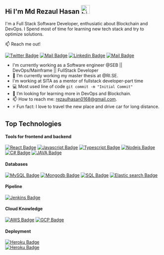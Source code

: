 ## Hi I'm Md Rezaul Hasan <img src="https://user-images.githubusercontent.com/1303154/88677602-1635ba80-d120-11ea-84d8-d263ba5fc3c0.gif" width="28px" alt="hi">

I'm a Full Stack Software Developer, enthusiatic about Blockchain and DevOps. I Spend most of time for learning new tech stack and try to optimize solutions.

:mailbox: Reach me out!

[![Twitter Badge](https://img.shields.io/badge/-Rezaul-1ca0f1?style=flat&labelColor=1ca0f1&logo=twitter&logoColor=white&link=https://twitter.com/home)](https://twitter.com/home) [![Mail Badge](https://img.shields.io/badge/-Rezaul-e74c3c?style=flat&labelColor=e74c3c&logo=youtube&logoColor=white)](https://youtube.com/mdrezaulhasan) [![Linkedin Badge](https://img.shields.io/badge/-Rezaul-0e76a8?style=flat&labelColor=0e76a8&logo=linkedin&logoColor=white)](https://www.linkedin.com/in/rezaul-hasan-437baa190/) [![Mail Badge](https://img.shields.io/badge/-Rezaul-c0392b?style=flat&labelColor=c0392b&logo=gmail&logoColor=white)](rezaulhasan0168@gmail.com)

<!-- TODO: Add last video link -->

- I'm currently working as a Software engineer @SEB || DevOps/Mainframe || FullStack Developer
- 🔭 I’m currently working my master thesis at @RI.SE.
- I'm working at SITA as a mentor of fullstack developer-part time
- :computer: Most used line of code `git commit -m "Initial Commit"`
- 🤔 I’m looking for learning more in DevOps and Blockchain.
- 📫 How to reach me: rezaulhasan0168@gmail.com.
- ⚡ Fun fact: I love to travel the new place and drive car for long distance.

## Top Technologies

<!-- TODO: Make technologies links takes you to repositories -->
#### Tools for frontend and backend
[![React Badge](https://img.shields.io/badge/-React-61DBFB?style=for-the-badge&labelColor=black&logo=react&logoColor=61DBFB)](#) [![Javascript Badge](https://img.shields.io/badge/-Javascript-F0DB4F?style=for-the-badge&labelColor=black&logo=javascript&logoColor=F0DB4F)](#) [![Typescript Badge](https://img.shields.io/badge/-Typescript-007acc?style=for-the-badge&labelColor=black&logo=typescript&logoColor=007acc)](#) [![Nodejs Badge](https://img.shields.io/badge/-Nodejs-3C873A?style=for-the-badge&labelColor=black&logo=node.js&logoColor=3C873A)](#)
[![C# Badge](https://img.shields.io/badge/C%23-239120?style=for-the-badge&logo=c-sharp&logoColor=white)](#)
[![JAVA Badge](https://img.shields.io/badge/Java-ED8B00?style=for-the-badge&logo=java&logoColor=white)](#)

#### Databases

[![MySQL Badge](https://img.shields.io/badge/MySQL-00000F?style=for-the-badge&logo=mysql&logoColor=white)](#)
[![Mongodb Badge](https://img.shields.io/badge/MongoDB-4EA94B?style=for-the-badge&logo=mongodb&logoColor=white)](#)
[![SQL Badge](https://img.shields.io/badge/Microsoft%20SQL%20Sever-CC2927?style=for-the-badge&logo=microsoft%20sql%20server&logoColor=white)](#)
[![Elastic search Badge](https://img.shields.io/badge/Elastic_Search-005571?style=for-the-badge&logo=elasticsearch&logoColor=white)](#)

#### Pipeline
[![Jenkins Badge](https://img.shields.io/badge/Jenkins-D24939?style=for-the-badge&logo=Jenkins&logoColor=white)](#)

#### Cloud Knowledge
[![AWS Badge](https://img.shields.io/badge/Amazon_AWS-232F3E?style=for-the-badge&logo=amazon-aws&logoColor=white)](#)
[![GCP Badge](https://img.shields.io/badge/Google_Cloud-4285F4?style=for-the-badge&logo=google-cloud&logoColor=white)](#)  

#### Deployment

[![Heroku Badge](https://img.shields.io/badge/Heroku-430098?style=for-the-badge&logo=heroku&logoColor=white)](#)  
[![Heroku Badge](https://img.shields.io/badge/Azure_DevOps-0078D7?style=for-the-badge&logo=azure-devops&logoColor=white)](#)  
